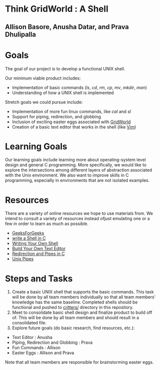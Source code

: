 # Think GridWorld : A Shell 
## Allison Basore, Anusha Datar, and Prava Dhulipalla

# Goals
The goal of our project is to develop a functional UNIX shell.

Our minimum viable product includes:
- Implementation of basic commands (_ls_, _cd_, _rm_, _cp_, _mv_, _mkdir_, _man_)
- Understanding of how a UNIX shell is implemented

Stretch goals we could pursue include:
- Implementation of more fun linux commands, like _cal_ and _sl_
- Support for piping, redirection, and globbing
- Inclusion of exciting easter eggs associated with [GridWorld](https://apcentral.collegeboard.org/courses/ap-computer-science-a/classroom-resources/gridworld-case-study)
- Creation of a basic text editor that works in the shell (like [Vim](https://www.vim.org/))

# Learning Goals
Our learning goals include learning more about operating-system level design and general C programming. More specifically, we would like to explore the intersections among different layers of abstraction associated with the Unix environment. We also want to improve skills in C programming, especially in environments that are not isolated examples.

# Resources
There are a variety of online resources we hope to use materials from. We intend to consult a variety of resources instead ofjust emulating one or a few in order to learn as much as possible.

- [GeeksForGeeks](https://www.geeksforgeeks.org/making-linux-shell-c/)
- [write a Shell in C](https://brennan.io/2015/01/16/write-a-shell-in-c/)
- [Writing Your Own Shell](https://linuxgazette.net/111/ramankutty.html?fbclid=IwAR3mdTB2vjYqhulVOm8cznGwRQLUzhDnC0SEyCys2I88kDHnyD8nYuHTVyU)
- [Build Your Own Text Editor](https://viewsourcecode.org/snaptoken/kilo/)
- [Redirection and Pipes in C](http://www.sarathlakshman.com/2012/09/24/implementation-overview-of-redirection-and-pipe-operators-in-shell)
- [Unix Pipes](http://web.cse.ohio-state.edu/~mamrak.1/CIS762/pipes_lab_notes.html)

# Steps and Tasks
1. Create a basic UNIX shell that supports the basic commands. This task will be done by all team members individually so that all team members' knowledge has the same baseline. Completed shells should be functional and pushed to [critters/](https://github.com/anushadatar/SoftSysThinkGridWorld/tree/master/critters) directory in this repository.
2. Meet to consolidate basic shell design and finalize product to build off of. This will be done by all team members and should result in a consolidated file.
3. Explore future goals (do basic research, find resources, etc.):
- Text Editor : Anusha
- Piping, Redirection and Globbing : Prava
- Fun Commands : Allison
- Easter Eggs : Allison and Prava

Note that all team members are responsible for brainstorming easter eggs.


